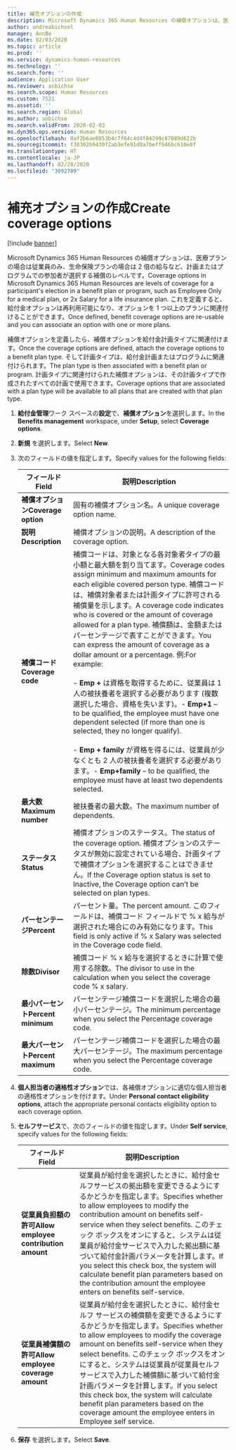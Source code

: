 ```yaml
---
title: 補充オプションの作成
description: Microsoft Dynamics 365 Human Resources の補償オプションは、医療プランの場合は従業員のみ、生命保険プランの場合は 2 倍の給与など、計画またはプログラムでの参加者が選択する補償のレベルです。
author: andreabichsel
manager: AnnBe
ms.date: 02/03/2020
ms.topic: article
ms.prod: ''
ms.service: dynamics-human-resources
ms.technology: ''
ms.search.form: ''
audience: Application User
ms.reviewer: anbichse
ms.search.scope: Human Resources
ms.custom: 7521
ms.assetid: ''
ms.search.region: Global
ms.author: anbichse
ms.search.validFrom: 2020-02-03
ms.dyn365.ops.version: Human Resources
ms.openlocfilehash: 0af2b6ae0853b4c7f64c4d4f04299c87089d622b
ms.sourcegitcommit: f38302b9430f2ab3efe91d0a7beff946bc610e8f
ms.translationtype: HT
ms.contentlocale: ja-JP
ms.lasthandoff: 02/28/2020
ms.locfileid: "3092709"
---
```

# <a name="create-coverage-options"></a><span data-ttu-id="21467-103">補充オプションの作成</span><span class="sxs-lookup"><span data-stu-id="21467-103">Create coverage options</span></span>

[!include [banner](includes/preview-feature.md)]

<span data-ttu-id="21467-104">Microsoft Dynamics 365 Human Resources の補償オプションは、医療プランの場合は従業員のみ、生命保険プランの場合は 2 倍の給与など、計画またはプログラムでの参加者が選択する補償のレベルです。</span><span class="sxs-lookup"><span data-stu-id="21467-104">Coverage options in Microsoft Dynamics 365 Human Resources are levels of coverage for a participant's election in a benefit plan or program, such as Employee Only for a medical plan, or 2x Salary for a life insurance plan.</span></span> <span data-ttu-id="21467-105">これを定義すると、給付金オプションは再利用可能になり、オプションを 1 つ以上のプランに関連付けることができます。</span><span class="sxs-lookup"><span data-stu-id="21467-105">Once defined, benefit coverage options are re-usable and you can associate an option with one or more plans.</span></span>

<span data-ttu-id="21467-106">補償オプションを定義したら、補償オプションを給付金計画タイプに関連付けます。</span><span class="sxs-lookup"><span data-stu-id="21467-106">Once the coverage options are defined, attach the coverage options to a benefit plan type.</span></span> <span data-ttu-id="21467-107">そして計画タイプは、給付金計画またはプログラムに関連付けられます。</span><span class="sxs-lookup"><span data-stu-id="21467-107">The plan type is then associated with a benefit plan or program.</span></span> <span data-ttu-id="21467-108">計画タイプに関連付けられた補償オプションは、その計画タイプで作成されたすべての計画で使用できます。</span><span class="sxs-lookup"><span data-stu-id="21467-108">Coverage options that are associated with a plan type will be available to all plans that are created with that plan type.</span></span> 

1. <span data-ttu-id="21467-109">**給付金管理**ワーク スペースの**設定**で、**補償オプション**を選択します。</span><span class="sxs-lookup"><span data-stu-id="21467-109">In the **Benefits management** workspace, under **Setup**, select **Coverage options**.</span></span>

2. <span data-ttu-id="21467-110">**新規** を選択します。</span><span class="sxs-lookup"><span data-stu-id="21467-110">Select **New**.</span></span>

3. <span data-ttu-id="21467-111">次のフィールドの値を指定します。</span><span class="sxs-lookup"><span data-stu-id="21467-111">Specify values for the following fields:</span></span>

   | <span data-ttu-id="21467-112">フィールド</span><span class="sxs-lookup"><span data-stu-id="21467-112">Field</span></span> | <span data-ttu-id="21467-113">説明</span><span class="sxs-lookup"><span data-stu-id="21467-113">Description</span></span> |
   | --- | --- |
   | <span data-ttu-id="21467-114">**補償オプション**</span><span class="sxs-lookup"><span data-stu-id="21467-114">**Coverage option**</span></span> | <span data-ttu-id="21467-115">固有の補償オプション名。</span><span class="sxs-lookup"><span data-stu-id="21467-115">A unique coverage option name.</span></span> |
   | <span data-ttu-id="21467-116">**説明**</span><span class="sxs-lookup"><span data-stu-id="21467-116">**Description**</span></span> | <span data-ttu-id="21467-117">補償オプションの説明。</span><span class="sxs-lookup"><span data-stu-id="21467-117">A description of the coverage option.</span></span> |
   | <span data-ttu-id="21467-118">**補償コード**</span><span class="sxs-lookup"><span data-stu-id="21467-118">**Coverage code**</span></span> | <span data-ttu-id="21467-119">補償コードは、対象となる各対象者タイプの最小額と最大額を割り当てます。</span><span class="sxs-lookup"><span data-stu-id="21467-119">Coverage codes assign minimum and maximum amounts for each eligible covered person type.</span></span> <span data-ttu-id="21467-120">補償コードは、補償対象者または計画タイプに許可される補償量を示します。</span><span class="sxs-lookup"><span data-stu-id="21467-120">A coverage code indicates who is covered or the amount of coverage allowed for a plan type.</span></span> <span data-ttu-id="21467-121">補償額は、金額またはパーセンテージで表すことができます。</span><span class="sxs-lookup"><span data-stu-id="21467-121">You can express the amount of coverage as a dollar amount or a percentage.</span></span> <span data-ttu-id="21467-122">例:</span><span class="sxs-lookup"><span data-stu-id="21467-122">For example:</span></span></br></br><span data-ttu-id="21467-123">- **Emp +** は資格を取得するために、従業員は 1 人の被扶養者を選択する必要があります (複数選択した場合、資格を失います)。</span><span class="sxs-lookup"><span data-stu-id="21467-123">- **Emp+1** – to be qualified, the employee must have one dependent selected (if more than one is selected, they no longer qualify).</span></span></br></br><span data-ttu-id="21467-124">- **Emp + family** が資格を得るには、従業員が少なくとも 2 人の被扶養者を選択する必要があります。</span><span class="sxs-lookup"><span data-stu-id="21467-124">- **Emp+family** – to be qualified, the employee must have at least two dependents selected.</span></span> |
   | <span data-ttu-id="21467-125">**最大数**</span><span class="sxs-lookup"><span data-stu-id="21467-125">**Maximum number**</span></span> | <span data-ttu-id="21467-126">被扶養者の最大数。</span><span class="sxs-lookup"><span data-stu-id="21467-126">The maximum number of dependents.</span></span> |
   | <span data-ttu-id="21467-127">**ステータス**</span><span class="sxs-lookup"><span data-stu-id="21467-127">**Status**</span></span> | <span data-ttu-id="21467-128">補償オプションのステータス。</span><span class="sxs-lookup"><span data-stu-id="21467-128">The status of the coverage option.</span></span> <span data-ttu-id="21467-129">補償オプションのステータスが無効に設定されている場合、計画タイプで補償オプションを選択することはできません。</span><span class="sxs-lookup"><span data-stu-id="21467-129">If the Coverage option status is set to Inactive, the Coverage option can’t be selected on plan types.</span></span> |
   | <span data-ttu-id="21467-130">**パーセンテージ**</span><span class="sxs-lookup"><span data-stu-id="21467-130">**Percent**</span></span> | <span data-ttu-id="21467-131">パーセント量。</span><span class="sxs-lookup"><span data-stu-id="21467-131">The percent amount.</span></span> <span data-ttu-id="21467-132">このフィールドは、補償コード フィールドで % x 給与が選択された場合にのみ有効になります。</span><span class="sxs-lookup"><span data-stu-id="21467-132">This field is only active if % x Salary was selected in the Coverage code field.</span></span> |
   | <span data-ttu-id="21467-133">**除数**</span><span class="sxs-lookup"><span data-stu-id="21467-133">**Divisor**</span></span> | <span data-ttu-id="21467-134">補償コード % x 給与を選択するときに計算で使用する除数。</span><span class="sxs-lookup"><span data-stu-id="21467-134">The divisor to use in the calculation when you select the coverage code % x salary.</span></span> |
   | <span data-ttu-id="21467-135">**最小パーセント**</span><span class="sxs-lookup"><span data-stu-id="21467-135">**Percent minimum**</span></span> | <span data-ttu-id="21467-136">パーセンテージ補償コードを選択した場合の最小パーセンテージ。</span><span class="sxs-lookup"><span data-stu-id="21467-136">The minimum percentage when you select the Percentage coverage code.</span></span> |
   | <span data-ttu-id="21467-137">**最大パーセント**</span><span class="sxs-lookup"><span data-stu-id="21467-137">**Percent maximum**</span></span> | <span data-ttu-id="21467-138">パーセンテージ補償コードを選択した場合の最大パーセンテージ。</span><span class="sxs-lookup"><span data-stu-id="21467-138">The maximum percentage when you select the Percentage coverage code.</span></span> |

4. <span data-ttu-id="21467-139">**個人担当者の適格性オプション**では、各補償オプションに適切な個人担当者の適格性オプションを付けます。</span><span class="sxs-lookup"><span data-stu-id="21467-139">Under **Personal contact eligibility options**, attach the appropriate personal contacts eligibility option to each coverage option.</span></span>

5. <span data-ttu-id="21467-140">**セルフサービス**で、次のフィールドの値を指定します。</span><span class="sxs-lookup"><span data-stu-id="21467-140">Under **Self service**, specify values for the following fields:</span></span>

   | <span data-ttu-id="21467-141">フィールド</span><span class="sxs-lookup"><span data-stu-id="21467-141">Field</span></span> | <span data-ttu-id="21467-142">説明</span><span class="sxs-lookup"><span data-stu-id="21467-142">Description</span></span> |
   | --- | --- |
   | <span data-ttu-id="21467-143">**従業員負担額の許可**</span><span class="sxs-lookup"><span data-stu-id="21467-143">**Allow employee contribution amount**</span></span> | <span data-ttu-id="21467-144">従業員が給付金を選択したときに、給付金セルフサービスの拠出額を変更できるようにするかどうかを指定します。</span><span class="sxs-lookup"><span data-stu-id="21467-144">Specifies whether to allow employees to modify the contribution amount on benefits self-service when they select benefits.</span></span> <span data-ttu-id="21467-145">このチェック ボックスをオンにすると、システムは従業員が給付金サービスで入力した拠出額に基づいて給付金計画パラメータを計算します。</span><span class="sxs-lookup"><span data-stu-id="21467-145">If you select this check box, the system will calculate benefit plan parameters based on the contribution amount the employee enters on benefits self-service.</span></span> |
   | <span data-ttu-id="21467-146">**従業員補償額の許可**</span><span class="sxs-lookup"><span data-stu-id="21467-146">**Allow employee coverage amount**</span></span> | <span data-ttu-id="21467-147">従業員が給付金を選択したときに、給付金セルフ サービスの補償額を変更できるようにするかどうかを指定します。</span><span class="sxs-lookup"><span data-stu-id="21467-147">Specifies whether to allow employees to modify the coverage amount on benefits self-service when they select benefits.</span></span> <span data-ttu-id="21467-148">このチェック ボックスをオンにすると、システムは従業員が従業員セルフ サービスで入力した補償額に基づいて給付金計画パラメータを計算します。</span><span class="sxs-lookup"><span data-stu-id="21467-148">If you select this check box, the system will calculate benefit plan parameters based on the coverage amount the employee enters in Employee self service.</span></span> |

6. <span data-ttu-id="21467-149">**保存** を選択します。</span><span class="sxs-lookup"><span data-stu-id="21467-149">Select **Save**.</span></span> 
